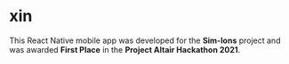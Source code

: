 # xin
This React Native mobile app was developed for the **Sim-Ions** project and was awarded **First Place** in the **Project Altair Hackathon 2021**. 
